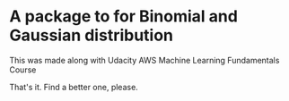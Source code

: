 # A package to for Binomial and Gaussian distribution

This was made along with 
Udacity AWS Machine Learning Fundamentals Course

 That's it. Find a better one, please. 
